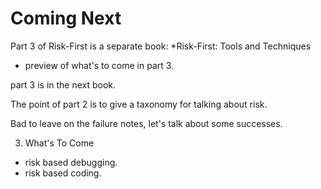 # Coming Next

Part 3 of Risk-First is a separate book: *Risk-First: Tools and Techniques

- preview of what's to come in part 3.  

part 3 is in the next book.


The point of part 2 is to give a taxonomy for talking about risk.  

Bad to leave on the failure notes, let's talk about some successes.


3.  What's To Come
  - risk based debugging.
  - risk based coding.